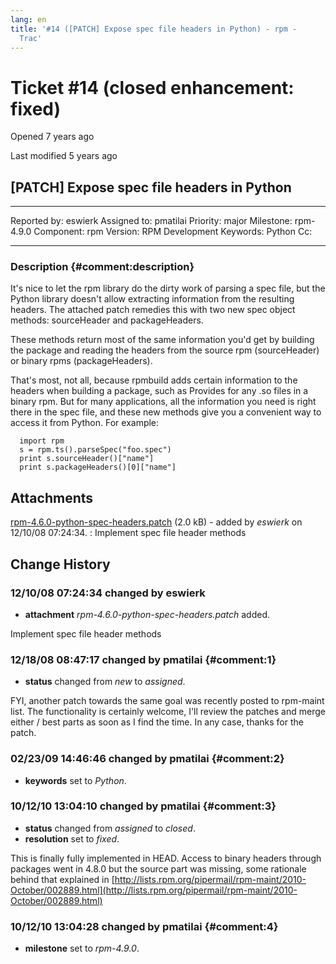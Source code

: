 ```yaml
---
lang: en
title: '#14 ([PATCH] Expose spec file headers in Python) - rpm -
  Trac'
---
```


Ticket \#14 (closed enhancement: fixed)
=======================================

Opened 7 years ago

Last modified 5 years ago

\[PATCH\] Expose spec file headers in Python
--------------------------------------------

  -------------- --------- -------------- -----------------
  Reported by:   eswierk   Assigned to:   pmatilai
  Priority:      major     Milestone:     rpm-4.9.0
  Component:     rpm       Version:       RPM Development
  Keywords:      Python    Cc:            
                                          
  -------------- --------- -------------- -----------------

### Description {#comment:description}

It\'s nice to let the rpm library do the dirty work of parsing a spec
file, but the Python library doesn\'t allow extracting information from
the resulting headers. The attached patch remedies this with two new
spec object methods: sourceHeader and packageHeaders.

These methods return most of the same information you\'d get by building
the package and reading the headers from the source rpm (sourceHeader)
or binary rpms (packageHeaders).

That\'s most, not all, because rpmbuild adds certain information to the
headers when building a package, such as Provides for any .so files in a
binary rpm. But for many applications, all the information you need is
right there in the spec file, and these new methods give you a
convenient way to access it from Python. For example:

      import rpm
      s = rpm.ts().parseSpec("foo.spec")
      print s.sourceHeader()["name"]
      print s.packageHeaders()[0]["name"]

Attachments
-----------

[rpm-4.6.0-python-spec-headers.patch](/attachment/ticket/14/rpm-4.6.0-python-spec-headers.patch "View attachment") (2.0 kB) - added by *eswierk* on 12/10/08 07:24:34.
:   Implement spec file header methods

Change History
--------------

### 12/10/08 07:24:34 changed by eswierk

-   **attachment** *rpm-4.6.0-python-spec-headers.patch* added.

Implement spec file header methods

### 12/18/08 08:47:17 changed by pmatilai {#comment:1}

-   **status** changed from *new* to *assigned*.

FYI, another patch towards the same goal was recently posted to
rpm-maint list. The functionality is certainly welcome, I\'ll review the
patches and merge either / best parts as soon as I find the time. In any
case, thanks for the patch.

### 02/23/09 14:46:46 changed by pmatilai {#comment:2}

-   **keywords** set to *Python*.

### 10/12/10 13:04:10 changed by pmatilai {#comment:3}

-   **status** changed from *assigned* to *closed*.
-   **resolution** set to *fixed*.

This is finally fully implemented in HEAD. Access to binary headers
through packages went in 4.8.0 but the source part was missing, some
rationale behind that explained in
[http://lists.rpm.org/pipermail/rpm-maint/2010-October/002889.html](http://lists.rpm.org/pipermail/rpm-maint/2010-October/002889.html)

### 10/12/10 13:04:28 changed by pmatilai {#comment:4}

-   **milestone** set to *rpm-4.9.0*.
